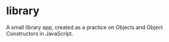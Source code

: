 # library
A small library app, created as a practice on Objects and Object Constructors in JavaScript.
